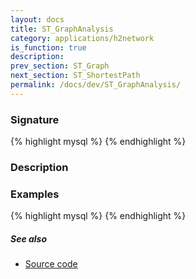 ```yaml
---
layout: docs
title: ST_GraphAnalysis
category: applications/h2network
is_function: true
description:
prev_section: ST_Graph
next_section: ST_ShortestPath
permalink: /docs/dev/ST_GraphAnalysis/
---
```


### Signature

{% highlight mysql %}
{% endhighlight %}

### Description

### Examples

{% highlight mysql %}
{% endhighlight %}

##### See also

* <a href="https://github.com/irstv/H2GIS/blob/master/h2network/src/main/java/org/h2gis/network/graph_creator/ST_GraphAnalysis.java" target="_blank">Source code</a>
